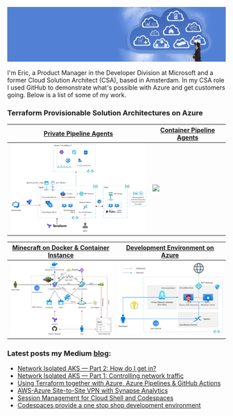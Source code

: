 ![](images/1517654827293.jpeg)

I'm Eric, a Product Manager in the Developer Division at Microsoft and a former Cloud Solution Architect (CSA), based in Amsterdam. 
In my CSA role I used GitHub to demonstrate what's possible with Azure and get customers going. Below is a list of some of my work.


### Terraform Provisionable Solution Architectures on Azure

[Private Pipeline Agents](https://github.com/geekzter/azure-pipeline-agents) | [Container Pipeline Agents](https://github.com/geekzter/azure-pipelines-container-agent)
--- | --- 
<a href="https://github.com/geekzter/azure-pipeline-agents"><img width="360" src="https://github.com/geekzter/azure-pipeline-agents/raw/master/visuals/diagram.png"></a> | <a href="https://github.com/geekzter/azure-pipelines-container-agent"><img width="360" src="https://github.com/geekzter/azure-pipelines-container-agent/blob/main/visuals/overview.png?raw=true"></a> 

[Minecraft on Docker & Container Instance](https://github.com/geekzter/azure-minecraft-docker) | [Development Environment on Azure](https://github.com/geekzter/azure-devenv)
--- | --- 
<a href="https://github.com/geekzter/azure-minecraft-docker"><img width="360" src="https://github.com/geekzter/azure-minecraft-docker/raw/main/visuals/diagram.png"></a> | <a href="https://github.com/geekzter/azure-devenv"><img width="360" src="https://github.com/geekzter/azure-devenv/raw/master/visuals/region.png"></a> 

### Latest posts my Medium [blog](https://geekzter.medium.com/):
- [Network Isolated AKS — Part 2: How do I get in?](https://geekzter.medium.com/network-isolated-aks-part-2-how-do-i-get-in-1c01d0c1b115)
- [Network Isolated AKS — Part 1: Controlling network traffic](https://geekzter.medium.com/network-isolated-aks-part-1-controlling-network-traffic-2cd0e045352d)
- [Using Terraform together with Azure, Azure Pipelines & GitHub Actions](https://geekzter.medium.com/using-terraform-with-azure-azure-pipelines-github-actions-86e043bd0d9e)
- [AWS-Azure Site-to-Site VPN with Synapse Analytics](https://geekzter.medium.com/aws-azure-site-to-site-vpn-with-synapse-analytics-d38af287b388)
- [Session Management for Cloud Shell and Codespaces](https://geekzter.medium.com/session-management-for-cloud-shell-and-codespaces-29f474925c53)
- [Codespaces provide a one stop shop development environment](https://geekzter.medium.com/codespaces-provide-a-one-stop-shop-development-environment-8fbad6716d53)

